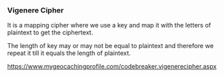 ### Vigenere Cipher 

It is a mapping cipher where we use a key and map it with the letters of plaintext to get the ciphertext.

The length of key may or may not be equal to plaintext and therefore we repeat it till it equals the length of plaintext.

https://www.mygeocachingprofile.com/codebreaker.vigenerecipher.aspx
